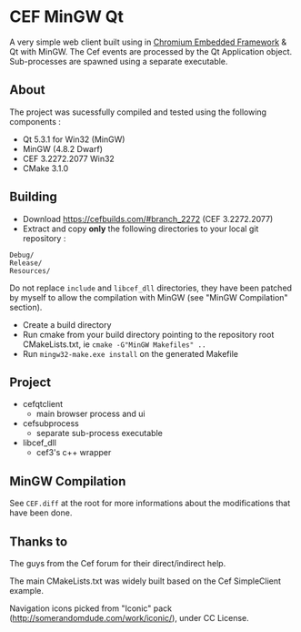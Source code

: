 CEF MinGW Qt
===================

A very simple web client built using in [Chromium Embedded
Framework](https://bitbucket.org/chromiumembedded/cef) & Qt with MinGW.
The Cef events are processed by the Qt Application object. Sub-processes are spawned using a separate executable.

About
-----

The project was sucessfully compiled and tested using the following components :
- Qt 5.3.1 for Win32 (MinGW)
- MinGW (4.8.2 Dwarf)
- CEF 3.2272.2077 Win32
- CMake 3.1.0

Building
-----

* Download https://cefbuilds.com/#branch_2272 (CEF 3.2272.2077)
* Extract and copy **only** the following directories to your local git repository :

```
Debug/
Release/
Resources/
```

Do not replace `include` and `libcef_dll` directories, they have been patched by myself to allow the compilation with MinGW (see "MinGW Compilation" section).

* Create a build directory
* Run cmake from your build directory pointing to the repository root CMakeLists.txt, ie `cmake -G"MinGW Makefiles" ..` 
* Run `mingw32-make.exe install` on the generated Makefile

Project
-----

* cefqtclient
    - main browser process and ui
* cefsubprocess
    - separate sub-process executable
* libcef_dll
    - cef3's c++ wrapper

MinGW Compilation
-----

See `CEF.diff` at the root for more informations about the modifications that have been done.

Thanks to
-----

The guys from the Cef forum for their direct/indirect help.

The main CMakeLists.txt was widely built based on the Cef SimpleClient example.

Navigation icons picked from "Iconic" pack (http://somerandomdude.com/work/iconic/), under CC License.